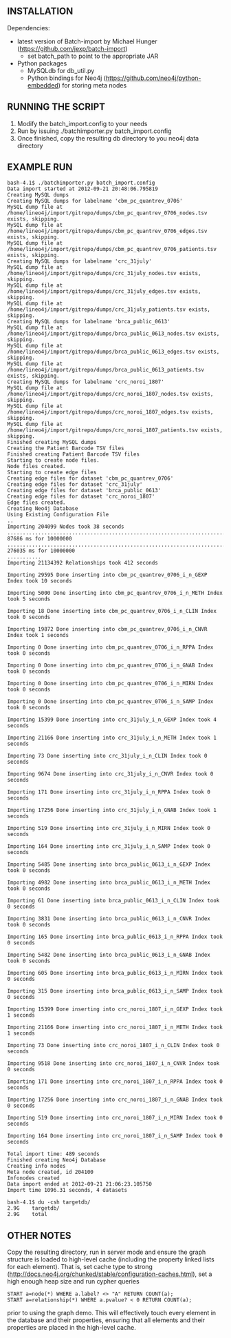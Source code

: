 INSTALLATION
------------------------------------------

Dependencies:
* latest version of Batch-import by Michael Hunger (https://github.com/jexp/batch-import)
	- set batch_path to point to the appropriate JAR
* Python packages
	- MySQLdb for db_util.py
	- Python bindings for Neo4j (https://github.com/neo4j/python-embedded) for storing meta nodes

RUNNING THE SCRIPT
------------------------------------------

1. Modify the batch_import.config to your needs
2. Run by issuing ./batchimporter.py batch_import.config
3. Once finished, copy the resulting db directory to you neo4j data directory

EXAMPLE RUN
------------------------------------------
```
bash-4.1$ ./batchimporter.py batch_import.config
Data import started at 2012-09-21 20:48:06.795819
Creating MySQL dumps
Creating MySQL dumps for labelname 'cbm_pc_quantrev_0706'
MySQL dump file at /home/lineo4j/import/gitrepo/dumps/cbm_pc_quantrev_0706_nodes.tsv exists, skipping.
MySQL dump file at /home/lineo4j/import/gitrepo/dumps/cbm_pc_quantrev_0706_edges.tsv exists, skipping.
MySQL dump file at /home/lineo4j/import/gitrepo/dumps/cbm_pc_quantrev_0706_patients.tsv exists, skipping.
Creating MySQL dumps for labelname 'crc_31july'
MySQL dump file at /home/lineo4j/import/gitrepo/dumps/crc_31july_nodes.tsv exists, skipping.
MySQL dump file at /home/lineo4j/import/gitrepo/dumps/crc_31july_edges.tsv exists, skipping.
MySQL dump file at /home/lineo4j/import/gitrepo/dumps/crc_31july_patients.tsv exists, skipping.
Creating MySQL dumps for labelname 'brca_public_0613'
MySQL dump file at /home/lineo4j/import/gitrepo/dumps/brca_public_0613_nodes.tsv exists, skipping.
MySQL dump file at /home/lineo4j/import/gitrepo/dumps/brca_public_0613_edges.tsv exists, skipping.
MySQL dump file at /home/lineo4j/import/gitrepo/dumps/brca_public_0613_patients.tsv exists, skipping.
Creating MySQL dumps for labelname 'crc_noroi_1807'
MySQL dump file at /home/lineo4j/import/gitrepo/dumps/crc_noroi_1807_nodes.tsv exists, skipping.
MySQL dump file at /home/lineo4j/import/gitrepo/dumps/crc_noroi_1807_edges.tsv exists, skipping.
MySQL dump file at /home/lineo4j/import/gitrepo/dumps/crc_noroi_1807_patients.tsv exists, skipping.
Finished creating MySQL dumps
Creating the Patient Barcode TSV files
Finished creating Patient Barcode TSV files
Starting to create node files.
Node files created.
Starting to create edge files
Creating edge files for dataset 'cbm_pc_quantrev_0706'
Creating edge files for dataset 'crc_31july'
Creating edge files for dataset 'brca_public_0613'
Creating edge files for dataset 'crc_noroi_1807'
Edge files created.
Creating Neo4j Database
Using Existing Configuration File
..
Importing 204099 Nodes took 38 seconds 
.................................................................................................... 87686 ms for 10000000
.................................................................................................... 276035 ms for 10000000
...........
Importing 21134392 Relationships took 412 seconds 

Importing 29595 Done inserting into cbm_pc_quantrev_0706_i_n_GEXP Index took 10 seconds 

Importing 5000 Done inserting into cbm_pc_quantrev_0706_i_n_METH Index took 5 seconds 

Importing 18 Done inserting into cbm_pc_quantrev_0706_i_n_CLIN Index took 0 seconds 

Importing 19872 Done inserting into cbm_pc_quantrev_0706_i_n_CNVR Index took 1 seconds 

Importing 0 Done inserting into cbm_pc_quantrev_0706_i_n_RPPA Index took 0 seconds 

Importing 0 Done inserting into cbm_pc_quantrev_0706_i_n_GNAB Index took 0 seconds 

Importing 0 Done inserting into cbm_pc_quantrev_0706_i_n_MIRN Index took 0 seconds 

Importing 0 Done inserting into cbm_pc_quantrev_0706_i_n_SAMP Index took 0 seconds 

Importing 15399 Done inserting into crc_31july_i_n_GEXP Index took 4 seconds 

Importing 21166 Done inserting into crc_31july_i_n_METH Index took 1 seconds 

Importing 73 Done inserting into crc_31july_i_n_CLIN Index took 0 seconds 

Importing 9674 Done inserting into crc_31july_i_n_CNVR Index took 0 seconds 

Importing 171 Done inserting into crc_31july_i_n_RPPA Index took 0 seconds 

Importing 17256 Done inserting into crc_31july_i_n_GNAB Index took 1 seconds 

Importing 519 Done inserting into crc_31july_i_n_MIRN Index took 0 seconds 

Importing 164 Done inserting into crc_31july_i_n_SAMP Index took 0 seconds 

Importing 5485 Done inserting into brca_public_0613_i_n_GEXP Index took 0 seconds 

Importing 4982 Done inserting into brca_public_0613_i_n_METH Index took 0 seconds 

Importing 61 Done inserting into brca_public_0613_i_n_CLIN Index took 0 seconds 

Importing 3831 Done inserting into brca_public_0613_i_n_CNVR Index took 0 seconds 

Importing 165 Done inserting into brca_public_0613_i_n_RPPA Index took 0 seconds 

Importing 5482 Done inserting into brca_public_0613_i_n_GNAB Index took 0 seconds 

Importing 605 Done inserting into brca_public_0613_i_n_MIRN Index took 0 seconds 

Importing 315 Done inserting into brca_public_0613_i_n_SAMP Index took 0 seconds 

Importing 15399 Done inserting into crc_noroi_1807_i_n_GEXP Index took 1 seconds 

Importing 21166 Done inserting into crc_noroi_1807_i_n_METH Index took 1 seconds 

Importing 73 Done inserting into crc_noroi_1807_i_n_CLIN Index took 0 seconds 

Importing 9518 Done inserting into crc_noroi_1807_i_n_CNVR Index took 0 seconds 

Importing 171 Done inserting into crc_noroi_1807_i_n_RPPA Index took 0 seconds 

Importing 17256 Done inserting into crc_noroi_1807_i_n_GNAB Index took 0 seconds 

Importing 519 Done inserting into crc_noroi_1807_i_n_MIRN Index took 0 seconds 

Importing 164 Done inserting into crc_noroi_1807_i_n_SAMP Index took 0 seconds 

Total import time: 489 seconds 
Finished creating Neo4j Database
Creating info nodes
Meta node created, id 204100
Infonodes created
Data import ended at 2012-09-21 21:06:23.105750
Import time 1096.31 seconds, 4 datasets

bash-4.1$ du -csh targetdb/
2.9G    targetdb/
2.9G    total
```

OTHER NOTES
------------------------------------------
Copy the resulting directory, run in server mode and ensure the graph structure is loaded to high-level cache (including the property linked lists for each element). That is, set cache type to strong (http://docs.neo4j.org/chunked/stable/configuration-caches.html), set a high enough heap size and run cypher queries
```
START a=node(*) WHERE a.label? <> "A" RETURN COUNT(a);
START a=relationship(*) WHERE a.pvalue? < 0 RETURN COUNT(a);
```
prior to using the graph demo. This will effectively touch every element in the database and their properties, ensuring that all elements and their properties are placed in the high-level cache.

